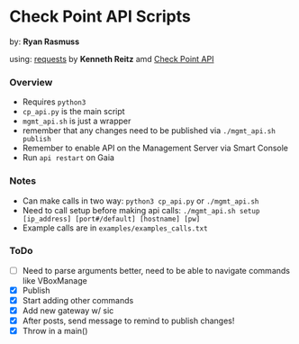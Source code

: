 # Check Point API Scripts 

by: **Ryan Rasmuss**

using: [requests](https://github.com/requests) by **Kenneth Reitz** amd [Check Point API](https://github.com/checkpointsw)

### Overview

- Requires ``python3``
- ``cp_api.py`` is the main script
- ``mgmt_api.sh`` is just a wrapper
- remember that any changes need to be published via ``./mgmt_api.sh publish``
- Remember to enable API on the Management Server via Smart Console
- Run ``api restart`` on Gaia

### Notes

- Can make calls in two way: ``python3 cp_api.py`` or ``./mgmt_api.sh``
- Need to call setup before making api calls: ``./mgmt_api.sh setup [ip_address] [port#/default] [hostname] [pw]``
- Example calls are in ``examples/examples_calls.txt``

### ToDo

- [ ] Need to parse arguments better, need to be able to navigate commands like VBoxManage
- [x] Publish
- [x] Start adding other commands
- [x] Add new gateway w/ sic
- [x] After posts, send message to remind to publish changes!
- [x] Throw in a main()
